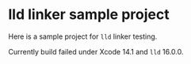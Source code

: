 # lld linker sample project

Here is a sample project for `lld` linker testing.

Currently build failed under Xcode 14.1 and `lld` 16.0.0.
